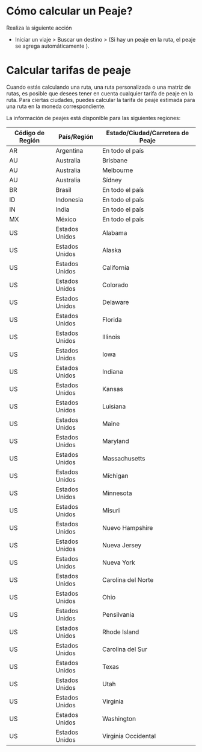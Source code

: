 # Cómo calcular un Peaje?

Realiza la siguiente acción

* Iniciar un viaje > Buscar un destino > (Si hay un peaje en la ruta, el peaje se agrega automáticamente ).

# Calcular tarifas de peaje

Cuando estás calculando una ruta, una ruta personalizada o una matriz de rutas, es posible que desees tener en cuenta
cualquier tarifa de peaje en la ruta. Para ciertas ciudades, puedes calcular la tarifa de peaje estimada para una ruta
en la moneda correspondiente.

La información de peajes está disponible para las siguientes regiones:

 Código de Región | País/Región    | Estado/Ciudad/Carretera de Peaje 
------------------|----------------|----------------------------------
 AR               | Argentina      | En todo el país                  
 AU               | Australia      | Brisbane                         
 AU               | Australia      | Melbourne                        
 AU               | Australia      | Sídney                           
 BR               | Brasil         | En todo el país                  
 ID               | Indonesia      | En todo el país                  
 IN               | India          | En todo el país                  
 MX               | México         | En todo el país                  
 US               | Estados Unidos | Alabama                          
 US               | Estados Unidos | Alaska                           
 US               | Estados Unidos | California                       
 US               | Estados Unidos | Colorado                         
 US               | Estados Unidos | Delaware                         
 US               | Estados Unidos | Florida                          
 US               | Estados Unidos | Illinois                         
 US               | Estados Unidos | Iowa                             
 US               | Estados Unidos | Indiana                          
 US               | Estados Unidos | Kansas                           
 US               | Estados Unidos | Luisiana                         
 US               | Estados Unidos | Maine                            
 US               | Estados Unidos | Maryland                         
 US               | Estados Unidos | Massachusetts                    
 US               | Estados Unidos | Míchigan                         
 US               | Estados Unidos | Minnesota                        
 US               | Estados Unidos | Misuri                           
 US               | Estados Unidos | Nuevo Hampshire                  
 US               | Estados Unidos | Nueva Jersey                     
 US               | Estados Unidos | Nueva York                       
 US               | Estados Unidos | Carolina del Norte               
 US               | Estados Unidos | Ohio                             
 US               | Estados Unidos | Pensilvania                      
 US               | Estados Unidos | Rhode Island                     
 US               | Estados Unidos | Carolina del Sur                 
 US               | Estados Unidos | Texas                            
 US               | Estados Unidos | Utah                             
 US               | Estados Unidos | Virginia                         
 US               | Estados Unidos | Washington                       
 US               | Estados Unidos | Virginia Occidental              

